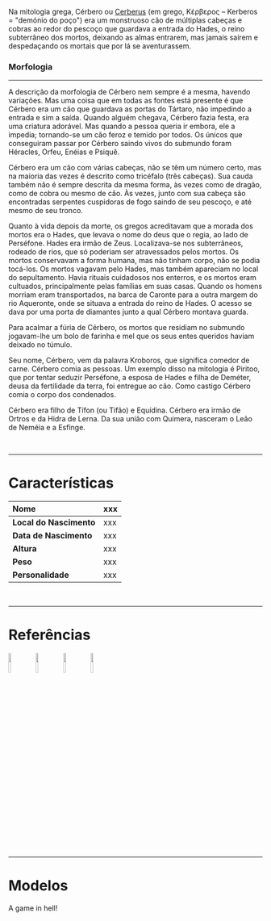 Na mitologia grega, Cérbero ou [Cerberus](Cerberus.md) (em grego, Κέρβερος – Kerberos = "demónio do poço") era um monstruoso cão de múltiplas cabeças e cobras ao redor do pescoço que guardava a entrada do Hades, o reino subterrâneo dos mortos, deixando as almas entrarem, mas jamais saírem e despedaçando os mortais que por lá se aventurassem.

### Morfologia ###

---


A descrição da morfologia de Cérbero nem sempre é a mesma, havendo variações. Mas uma coisa que em todas as fontes está presente é que Cérbero era um cão que guardava as portas do Tártaro, não impedindo a entrada e sim a saída. Quando alguém chegava, Cérbero fazia festa, era uma criatura adorável. Mas quando a pessoa queria ir embora, ele a impedia; tornando-se um cão feroz e temido por todos. Os únicos que conseguiram passar por Cérbero saindo vivos do submundo foram Héracles, Orfeu, Enéias e Psiquê.

Cérbero era um cão com várias cabeças, não se têm um número certo, mas na maioria das vezes é descrito como tricéfalo (três cabeças). Sua cauda também não é sempre descrita da mesma forma, às vezes como de dragão, como de cobra ou mesmo de cão. Às vezes, junto com sua cabeça são encontradas serpentes cuspidoras de fogo saindo de seu pescoço, e até mesmo de seu tronco.

Quanto à vida depois da morte, os gregos acreditavam que a morada dos mortos era o Hades, que levava o nome do deus que o regia, ao lado de Perséfone. Hades era irmão de Zeus. Localizava-se nos subterrâneos, rodeado de rios, que só poderiam ser atravessados pelos mortos. Os mortos conservavam a forma humana, mas não tinham corpo, não se podia tocá-los. Os mortos vagavam pelo Hades, mas também apareciam no local do sepultamento. Havia rituais cuidadosos nos enterros, e os mortos eram cultuados, principalmente pelas famílias em suas casas. Quando os homens morriam eram transportados, na barca de Caronte para a outra margem do rio Aqueronte, onde se situava a entrada do reino de Hades. O acesso se dava por uma porta de diamantes junto a qual Cérbero montava guarda.

Para acalmar a fúria de Cérbero, os mortos que residiam no submundo jogavam-lhe um bolo de farinha e mel que os seus entes queridos haviam deixado no túmulo.

Seu nome, Cérbero, vem da palavra Kroboros, que significa comedor de carne. Cérbero comia as pessoas. Um exemplo disso na mitologia é Piritoo, que por tentar seduzir Perséfone, a esposa de Hades e filha de Deméter, deusa da fertilidade da terra, foi entregue ao cão. Como castigo Cérbero comia o corpo dos condenados.

Cérbero era filho de Tífon (ou Tifão) e Equídina. Cérbero era irmão de Ortros e da Hidra de Lerna. Da sua união com Quimera, nasceram o Leão de Neméia e a Esfinge.

<br />

---

# Características #

| **Nome** | xxx |
|:---------|:----|
| **Local do Nascimento** | xxx |
| **Data de Nascimento** | xxx |
| **Altura** | xxx |
| **Peso** | xxx |
| **Personalidade** | xxx |

<br />

---

# Referências #

<a href='http://laugusto.zip.net/images/cerbero.gif'><img width='10%' height='10%' border='0' src='http://laugusto.zip.net/images/cerbero.gif' /></a>
<a href='http://www.joselaerciodoegito.com.br/gifs/cerbero.jpg'><img width='10%' height='10%' border='0' src='http://www.joselaerciodoegito.com.br/gifs/cerbero.jpg' /></a>
<a href='http://www.blender.org/uploads/pics/Cerbero1_01.jpg'><img width='10%' height='10%' border='0' src='http://www.blender.org/uploads/pics/Cerbero1_01.jpg' /></a>
<a href='http://lacomunidad.elpais.com/blogfiles/akme/cerbero4.jpg'><img width='10%' height='10%' border='0' src='http://lacomunidad.elpais.com/blogfiles/akme/cerbero4.jpg' /></a>


---

# Modelos #

A game in hell!